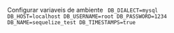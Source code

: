 Configurar variaveis de ambiente
<code>
DB_DIALECT=mysql
DB_HOST=localhost
DB_USERNAME=root
DB_PASSWORD=1234
DB_NAME=sequelize_test
DB_TIMESTAMPS=true
</code>